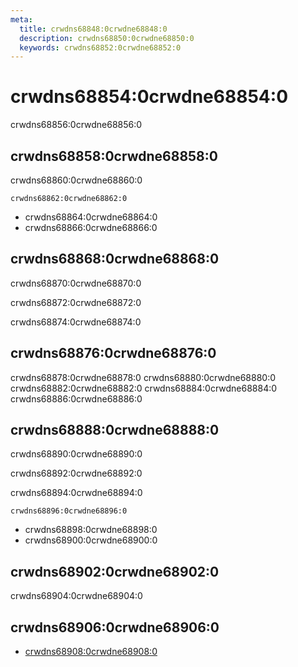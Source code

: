 ```yaml
---
meta:
  title: crwdns68848:0crwdne68848:0
  description: crwdns68850:0crwdne68850:0
  keywords: crwdns68852:0crwdne68852:0
---
```


# crwdns68854:0crwdne68854:0
crwdns68856:0crwdne68856:0

<entry-ad />

## crwdns68858:0crwdne68858:0
crwdns68860:0crwdne68860:0

`crwdns68862:0crwdne68862:0`
- crwdns68864:0crwdne68864:0
- crwdns68866:0crwdne68866:0


## crwdns68868:0crwdne68868:0
crwdns68870:0crwdne68870:0

  crwdns68872:0crwdne68872:0

  crwdns68874:0crwdne68874:0

## crwdns68876:0crwdne68876:0
crwdns68878:0crwdne68878:0
<alert type="success">crwdns68880:0crwdne68880:0</alert>
<alert type="info">crwdns68882:0crwdne68882:0</alert>
<alert type="warning">crwdns68884:0crwdne68884:0</alert>
<alert type="error">crwdns68886:0crwdne68886:0</alert>

## crwdns68888:0crwdne68888:0
crwdns68890:0crwdne68890:0

  crwdns68892:0crwdne68892:0

  crwdns68894:0crwdne68894:0

  `crwdns68896:0crwdne68896:0`
  - crwdns68898:0crwdne68898:0
  - crwdns68900:0crwdne68900:0

## crwdns68902:0crwdne68902:0
crwdns68904:0crwdne68904:0

## crwdns68906:0crwdne68906:0
  - [crwdns68908:0crwdne68908:0]()

<backmatter />
